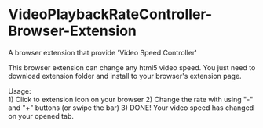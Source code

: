 # VideoPlaybackRateController-Browser-Extension
 A browser extension that provide 'Video Speed Controller'

This browser extension can change any html5 video speed.
You just need to download extension folder and install to your browser's extension page.

Usage: <br>
    1) Click to extension icon on your browser
    2) Change the rate with using "-" and "+" buttons (or swipe the bar)
    3) DONE! Your video speed has changed on your opened tab.